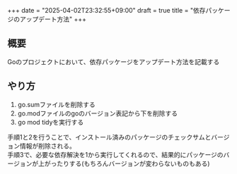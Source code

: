 +++
date = "2025-04-02T23:32:55+09:00"
draft = true
title = "依存パッケージのアップデート方法"
+++


## 概要

Goのプロジェクトにおいて、依存パッケージをアップデート方法を記載する

## やり方

1. go.sumファイルを削除する
2. go.modファイルのgoのバージョン表記から下を削除する
3. go mod tidyを実行する

手順1と2を行うことで、インストール済みのパッケージのチェックサムとバージョン情報が削除される。  
手順3で、必要な依存解決を1から実行してくれるので、結果的にパッケージのバージョンが上がったりする(もちろんバージョンが変わらないものもある)
